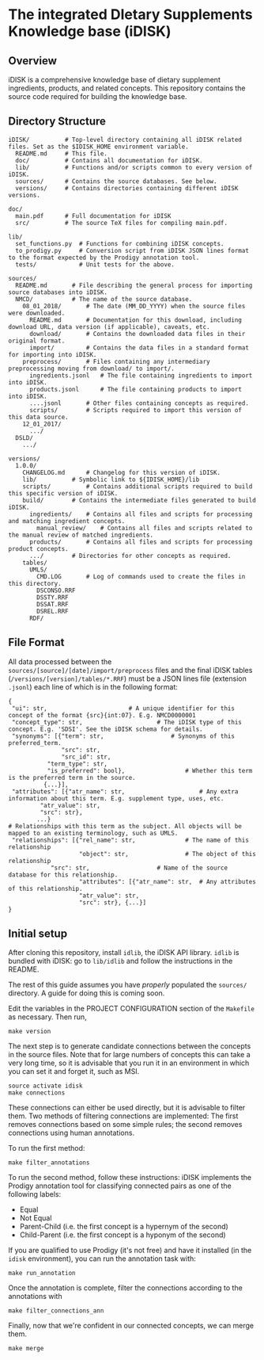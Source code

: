 ﻿# The integrated DIetary Supplements Knowledge base (iDISK)

## Overview
iDISK is a comprehensive knowledge base of dietary supplement ingredients, products, and related concepts.
This repository contains the source code required for building the knowledge base.


## Directory Structure

```
iDISK/			# Top-level directory containing all iDISK related files. Set as the $IDISK_HOME environment variable.
  README.md		# This file.
  doc/ 			# Contains all documentation for iDISK.
  lib/			# Functions and/or scripts common to every version of iDISK.
  sources/		# Contains the source databases. See below.
  versions/		# Contains directories containing different iDISK versions.

doc/
  main.pdf		# Full documentation for iDISK
  src/			# The source TeX files for compiling main.pdf.

lib/
  set_functions.py	# Functions for combining iDISK concepts.
  to_prodigy.py		# Conversion script from iDISK JSON lines format to the format expected by the Prodigy annotation tool.
  tests/	        # Unit tests for the above.

sources/
  README.md		  # File describing the general process for importing source databases into iDISK.
  NMCD/			  # The name of the source database.
    08_01_2018/		  # The date (MM_DD_YYYY) when the source files were downloaded.
      README.md		  # Documentation for this download, including download URL, data version (if applicable), caveats, etc.
      download/		  # Contains the downloaded data files in their original format.
      import/		  # Contains the data files in a standard format for importing into iDISK.
	preprocess/       # Files containing any intermediary preprocessing moving from download/ to import/.
      ingredients.jsonl   # The file containing ingredients to import into iDISK.
      products.jsonl  	  # The file containing products to import into iDISK.
      ....jsonl		  # Other files containing concepts as required.
      scripts/		  # Scripts required to import this version of this data source.
    12_01_2017/
      .../
  DSLD/
    .../

versions/
  1.0.0/
    CHANGELOG.md	  # Changelog for this version of iDISK.
    lib/ 		  # Symbolic link to ${IDISK_HOME}/lib
    scripts/		  # Contains additional scripts required to build this specific version of iDISK.
    build/		  # Contains the intermediate files generated to build iDISK.
      ingredients/	  # Contains all files and scripts for processing and matching ingredient concepts.
        manual_review/    # Contains all files and scripts related to the manual review of matched ingredients.
      products/		  # Contains all files and scripts for processing product concepts.
      .../		  # Directories for other concepts as required.
    tables/
      UMLS/
        CMD.LOG		  # Log of commands used to create the files in this directory.
        DSCONSO.RRF
        DSSTY.RRF
        DSSAT.RRF
        DSREL.RRF
      RDF/
```


## File Format

All data processed between the `sources/[source]/[date]/import/preprocess` files
and the final iDISK tables (`/versions/[version]/tables/*.RRF`) must be a JSON lines
file (extension `.jsonl`) each line of which is in the following format:

```
{
 "ui": str,					      # A unique identifier for this concept of the format {src}{int:07}. E.g. NMCD0000001
 "concept_type": str, 				      # The iDISK type of this concept. E.g. 'SDSI'. See the iDISK schema for details.
 "synonyms": [{"term": str, 			      # Synonyms of this preferred_term.
               "src": str,
               "src_id": str,
	       "term_type": str,
	       "is_preferred": bool},         	      # Whether this term is the preferred term in the source.
	      {...}],
 "attributes": [{"atr_name": str,                     # Any extra information about this term. E.g. supplement type, uses, etc.
		 "atr_value": str,
		 "src": str},
		...}		      
# Relationships with this term as the subject. All objects will be mapped to an existing terminology, such as UMLS.
 "relationships": [{"rel_name": str,    	      # The name of this relationship 
                    "object": str, 	    	      # The object of this relationship
		    "src": str,       		      # Name of the source database for this relationship. 
                    "attributes": [{"atr_name": str,  # Any attributes of this relationship.
				    "atr_value": str,
				    "src": str}, {...}]
}
```

## Initial setup

After cloning this repository, install `idlib`, the iDISK API library.
`idlib` is bundled with iDISK: go to `lib/idlib` and follow the instructions in the README.

The rest of this guide assumes you have *properly* populated the `sources/` directory.
A guide for doing this is coming soon.

Edit the variables in the PROJECT CONFIGURATION section of the `Makefile` as necessary. Then run,

```
make version
```

The next step is to generate candidate connections between the concepts in the source files.
Note that for large numbers of concepts this can take a very long time,
so it is advisable that you run it in an environment in which you can set it and forget it,
such as MSI.

```
source activate idisk
make connections
```

These connections can either be used directly, but it is advisable to filter them. Two methods of
filtering connections are implemented: The first removes connections based on some simple rules; the
second removes connections using human annotations.

To run the first method:

```
make filter_annotations
```

To run the second method, follow these instructions:
iDISK implements the Prodigy annotation tool for classifying connected pairs as one of the following labels:

* Equal
* Not Equal
* Parent-Child (i.e. the first concept is a hypernym of the second)
* Child-Parent (i.e. the first concept is a hyponym of the second)

If you are qualified to use Prodigy (it's not free) and have it installed (in the `idisk` environment),
you can run the annotation task with:

```
make run_annotation
```

Once the annotation is complete, filter the connections according to the annotations with

```
make filter_connections_ann
```

Finally, now that we're confident in our connected concepts, we can merge them.

```
make merge
```

